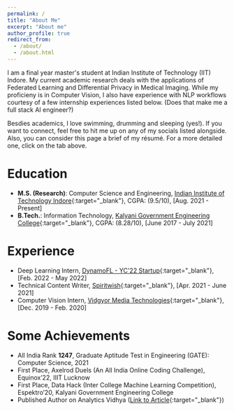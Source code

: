 ```yaml
---
permalink: /
title: "About Me"
excerpt: "About me"
author_profile: true
redirect_from: 
  - /about/
  - /about.html
---
```

I am a final year master's student at Indian Institute of Technology (IIT) Indore. My current academic research deals with the applications of Federated Learning and Differential Privacy in Medical Imaging. While my proficieny is in Computer Vision, I also have experience with NLP workflows courtesy of a few internship experiences listed below. (Does that make me a full stack AI engineer?) 

Besdies academics, I love swimming, drumming and sleeping (yes!). If you want to connect, feel free to hit me up on any of my socials listed alongside. Also, you can consider this page a brief of my résumé. For a more detailed one, click on the tab above.

Education
=========
* **M.S. (Research)**:  Computer Science and Engineering, [Indian Institute of Technology Indore](http://cse.iiti.ac.in/){:target="_blank"}, CGPA: (9.5/10), [Aug. 2021 - Present]
* **B.Tech.**: Information Technology, [Kalyani Government Engineering College](https://www.kgec.edu.in/){:target="_blank"}, CGPA: (8.28/10), [June 2017 - July 2021]

Experience
=========
* Deep Learning Intern, [DynamoFL - YC'22 Startup](https://www.dynamofl.com/){:target="_blank"}, [Feb. 2022  - May 2022]
* Technical Content Writer, [Spiritwish](https://www.spiritwish.co/){:target="_blank"}, [Apr. 2021 - June 2021]
* Computer Vision Intern, [Vidgyor Media Technologies](https://vidgyor.com/){:target="_blank"}, [Dec. 2019 - Feb. 2020]

Some Achievements
==========================
* All India Rank **1247**, Graduate Aptitude Test in Engineering (GATE): Computer Science, 2021
* First Place, Axelrod Duels (An All India Online Coding Challenge), Equinox’22, IIIT Lucknow
* First Place, Data Hack (Inter College Machine Learning Competition), Espektro’20, Kalyani Government Engineering College
* Published Author on Analytics Vidhya ([Link to Article](https://medium.com/analytics-vidhya/generating-a-labeled-data-set-of-images-from-a-video-for-convolutional-neural-networks-part-2-859cc4337568){:target="_blank"})
